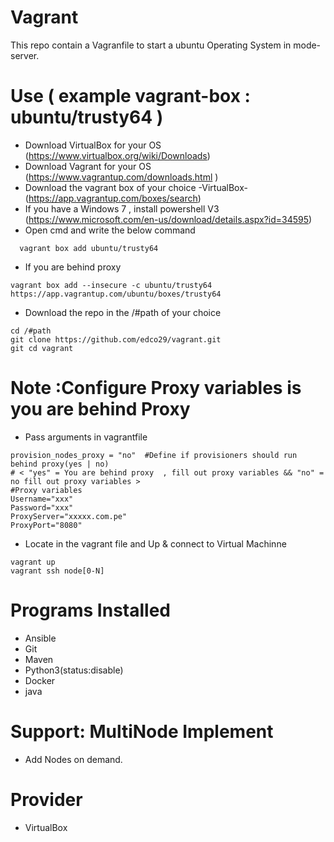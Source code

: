 # Vagrant
This repo contain a Vagranfile to start a ubuntu Operating System in mode-server.
# Use ( example vagrant-box : ubuntu/trusty64 )
- Download VirtualBox for your OS (https://www.virtualbox.org/wiki/Downloads)
- Download Vagrant for your OS (https://www.vagrantup.com/downloads.html )
- Download the vagrant box of your choice -VirtualBox-(https://app.vagrantup.com/boxes/search)
- If you have a Windows 7 , install powershell V3 (https://www.microsoft.com/en-us/download/details.aspx?id=34595)
- Open cmd and write the below command
```
  vagrant box add ubuntu/trusty64
```
- If you are behind proxy
```
vagrant box add --insecure -c ubuntu/trusty64 https://app.vagrantup.com/ubuntu/boxes/trusty64
```
- Download the repo in the /#path of your choice
```
cd /#path
git clone https://github.com/edco29/vagrant.git
git cd vagrant
```
# Note :Configure Proxy variables is you are behind Proxy
- Pass arguments in vagrantfile
```
provision_nodes_proxy = "no"  #Define if provisioners should run behind proxy(yes | no)
# < "yes" = You are behind proxy  , fill out proxy variables && "no" = no fill out proxy variables >
#Proxy variables
Username="xxx"
Password="xxx"
ProxyServer="xxxxx.com.pe"
ProxyPort="8080"
```
- Locate in the vagrant file and  Up & connect to Virtual Machinne
```
vagrant up
vagrant ssh node[0-N]
```
# Programs Installed
- Ansible
- Git
- Maven
- Python3(status:disable)
- Docker
- java
# Support: MultiNode Implement
- Add Nodes on demand.
# Provider
- VirtualBox
